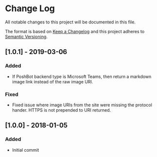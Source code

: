 
# Change Log

All notable changes to this project will be documented in this file.

The format is based on [Keep a Changelog](http://keepachangelog.com/)
and this project adheres to [Semantic Versioning](http://semver.org/).

## [1.0.1] - 2019-03-06

### Added

- If PoshBot backend type is Microsoft Teams, then return a markdown image link instead of the raw image URI.

### Fixed

- Fixed issue where image URIs from the site were missing the protocol hander. HTTPS is not prepended to URI returned.

## [1.0.0] - 2018-01-05

### Added

- Initial commit
